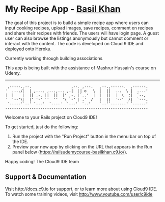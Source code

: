 # My Recipe App - [Basil Khan](http://basilkhan.ca/)<br>
The goal of this project is to build a simple recipe app where users can input cooking recipes, upload images, save recipes, comment on recipes and share their recipes with friends. The users will have login page. A guest user can also browse the listings anonymously but cannot comment or interact with the content. The code is developed on Cloud 9 IDE and deployed onto Heroku.

Currently working through building associations.

This app is being built with the assistance of Mashrur Hussain's course on Udemy.

-----

     ,-----.,--.                  ,--. ,---.   ,--.,------.  ,------.
    '  .--./|  | ,---. ,--.,--. ,-|  || o   \  |  ||  .-.  \ |  .---'
    |  |    |  || .-. ||  ||  |' .-. |`..'  |  |  ||  |  \  :|  `--, 
    '  '--'\|  |' '-' ''  ''  '\ `-' | .'  /   |  ||  '--'  /|  `---.
     `-----'`--' `---'  `----'  `---'  `--'    `--'`-------' `------'
    ----------------------------------------------------------------- 


Welcome to your Rails project on Cloud9 IDE!

To get started, just do the following:

1. Run the project with the "Run Project" button in the menu bar on top of the IDE.
2. Preview your new app by clicking on the URL that appears in the Run panel below (https://railsudemycourse-basilkhan.c9.io/).

Happy coding!
The Cloud9 IDE team


## Support & Documentation

Visit http://docs.c9.io for support, or to learn more about using Cloud9 IDE. 
To watch some training videos, visit http://www.youtube.com/user/c9ide

